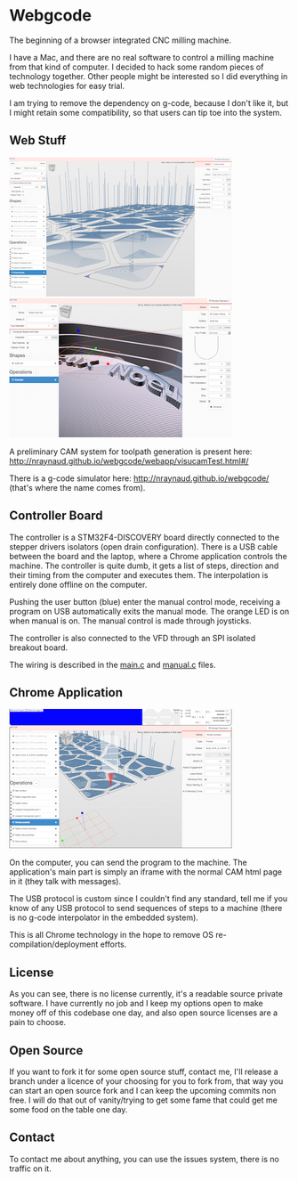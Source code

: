 Webgcode
========
The beginning of a browser integrated CNC milling machine.

I have a Mac, and there are no real software to control a milling machine from that kind of computer. I decided to hack some random pieces of technology together.
Other people might be interested so I did everything in web technologies for easy trial.

I am trying to remove the dependency on g-code, because I don't like it, but I might retain some compatibility, so that users can tip toe into the system.

Web Stuff
---------

[![visucam screen capture](images/visucam_pockets_thumb.png)](images/visucam_pockets.png) [![visucam screen capture](images/visucam_3D_thumb.png)](images/visucam_3D.png)

A preliminary CAM system for toolpath generation is present here: http://nraynaud.github.io/webgcode/webapp/visucamTest.html#/

There is a g-code simulator here: http://nraynaud.github.io/webgcode/ (that's where the name comes from).

Controller Board
----------------

The controller is a STM32F4-DISCOVERY board directly connected to the stepper drivers isolators (open drain configuration).
There is a USB cable between the board and the laptop, where a Chrome application controls the machine.
The controller is quite dumb, it gets a list of steps, direction and their timing from the computer and executes them. The interpolation is entirely done offline on the computer.

Pushing the user button (blue) enter the manual control mode, receiving a program on USB automatically exits the manual mode.
The orange LED is on when manual is on. The manual control is made through joysticks.

The controller is also connected to the VFD through an SPI isolated breakout board.

The wiring is described in the [main.c](interpolator/main.c#L10) and [manual.c](interpolator/manual.c#L11) files.


Chrome Application
------------------

[![controller screen capture](images/controller_full_thumb.png)](images/controller_full.png)

On the computer, you can send the program to the machine. The application's main part is simply an iframe with the normal CAM html page in it (they talk with messages).

The USB protocol is custom since I couldn't find any standard, tell me if you know of any USB protocol to send sequences of steps to a machine (there is no g-code interpolator in the embedded system). 

This is all Chrome technology in the hope to remove OS re-compilation/deployment efforts.

License
-------

As you can see, there is no license currently, it's a readable source private software. 
I have currently no job and I keep my options open to make money off of this codebase one day, and also open source licenses are a pain to choose. 

Open Source
-----------

If you want to fork it for some open source stuff, contact me, I'll release a branch under a licence of your choosing for you to fork from, that way you can start an open source fork and I can keep the upcoming commits non free. 
I will do that out of vanity/trying to get some fame that could get me some food on the table one day.

Contact
-------

To contact me about anything, you can use the issues system, there is no traffic on it.
